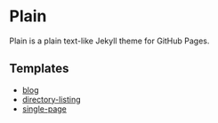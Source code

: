 # Plain

Plain is a plain text-like Jekyll theme for GitHub Pages.

## Templates

* [blog](https://github.com/jekyll-theme-plain/blog)
* [directory-listing](https://github.com/jekyll-theme-plain/directory-listing)
* [single-page](https://github.com/jekyll-theme-plain/single-page)
